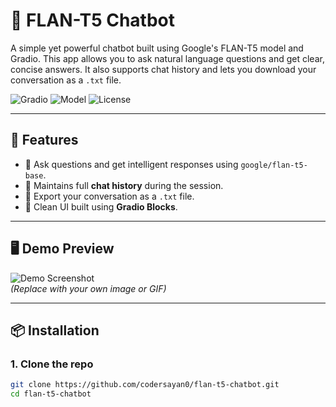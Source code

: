 # 🧠 FLAN-T5 Chatbot 

A simple yet powerful chatbot built using Google's FLAN-T5 model and Gradio. This app allows you to ask natural language questions and get clear, concise answers. It also supports chat history and lets you download your conversation as a `.txt` file.

![Gradio](https://img.shields.io/badge/UI-Gradio-ffb86c)
![Model](https://img.shields.io/badge/Model-FLAN--T5-blue)
![License](https://img.shields.io/badge/license-MIT-green)

---

## 🚀 Features

- 🔎 Ask questions and get intelligent responses using `google/flan-t5-base`.
- 💬 Maintains full **chat history** during the session.
- 📁 Export your conversation as a `.txt` file.
- 🧱 Clean UI built using **Gradio Blocks**.

---

## 🖥️ Demo Preview

![Demo Screenshot](https://github.com/codersayan0/flan-t5-chatbot/assets/flan-t5.png)  
*(Replace with your own image or GIF)*

---

## 📦 Installation

### 1. Clone the repo
```bash
git clone https://github.com/codersayan0/flan-t5-chatbot.git
cd flan-t5-chatbot
